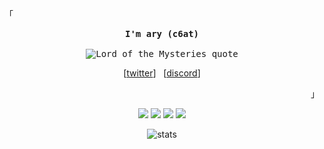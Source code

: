 <div align="center">

  <!-- Vertical spacer -->
  <br>

  <!-- Decorative brackets with better spacing -->
  <p align="left">
    <samp>
      「
    </samp>
  </p>

  <!-- Main content -->
  <p align="center">
    <samp>
      <b>I'm ary (c6at)</b>
      <br><br>
      <img 
        src="https://readme-typing-svg.demolab.com/?font=Fira+Code&size=17&pause=1000&color=816655&width=435&lines=%22The+fool+that+doesn%27t+belong+to+this+era.%22" 
        alt="Lord of the Mysteries quote">
        <p align="center">
      [<a href="https://twitter.com/qursary">twitter</a>]&nbsp;&nbsp;
      [<a href="https://discordapp.com/users/1311336928297353256">discord</a>]
            </p>
    </samp>
  </p>

  <p align="right">
    <samp>
      」
    </samp>
  </p>
  
[![](https://img.shields.io/badge/-TypeScript-007acc?style=for-the-badge&logo=typescript&logoColor=white)](https://www.typescriptlang.org/)
[![](https://img.shields.io/badge/-NPM-cb3837?style=for-the-badge&logo=npm&logoColor=white)](https://npmjs.com/)
[![](https://img.shields.io/badge/-React-61dafb?style=for-the-badge&logo=react&logoColor=ffffff)](https://reactjs.org/)
[![](https://img.shields.io/badge/-Vite-646CFF?style=for-the-badge&logo=vite&logoColor=ffffff)](https://vitejs.dev/)   



  <!-- Minimal stats -->
  <p align="center">
    <img 
      src="https://github-readme-stats.vercel.app/api?username=c6at&count_private=true&show_icons=true&theme=date_night&hide_border=true&include_all_commits=true&line_height=24" 
      alt="stats"
    >
  </p>

</div>
